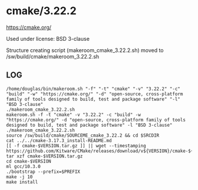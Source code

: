 cmake/3.22.2
========================

<https://cmake.org/>

Used under license:
BSD 3-clause


Structure creating script (makeroom_cmake_3.22.2.sh) moved to /sw/build/cmake/makeroom_3.22.2.sh

LOG
---

    /home/douglas/bin/makeroom.sh "-f" "-t" "cmake" "-v" "3.22.2" "-c" "build" "-w" "https://cmake.org/" "-d" "open-source, cross-platform family of tools designed to build, test and package software" "-l" "BSD 3-clause"
    ./makeroom_cmake_3.22.2.sh
    makeroom.sh -f -t "cmake" -v "3.22.2" -c "build" -w "https://cmake.org/" -d "open-source, cross-platform family of tools designed to build, test and package software" -l "BSD 3-clause"
    ./makeroom_cmake_3.22.2.sh 
    source /sw/build/cmake/SOURCEME_cmake_3.22.2 && cd $SRCDIR
    cat ../../cmake-3.17.3_install-README.md 
    [[ -f cmake-$VERSION.tar.gz ]] || wget --timestamping https://github.com/Kitware/CMake/releases/download/v${VERSION}/cmake-${VERSION}.tar.gz
    tar xzf cmake-$VERSION.tar.gz
    cd cmake-$VERSION
    ml gcc/10.3.0
    ./bootstrap --prefix=$PREFIX
    make -j 10
    make install
